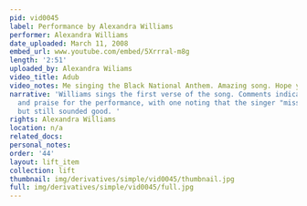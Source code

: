 ```yaml
---
pid: vid0045
label: Performance by Alexandra Williams
performer: Alexandra Williams
date_uploaded: March 11, 2008
embed_url: www.youtube.com/embed/5Xrrral-m8g
length: '2:51'
uploaded_by: Alexandra Wiliams
video_title: Adub
video_notes: Me singing the Black National Anthem. Amazing song. Hope you like =)
narrative: 'Williams sings the first verse of the song. Comments indicate support
  and praise for the performance, with one noting that the singer "missed the bridge,"
  but still sounded good. '
rights: Alexandra Williams
location: n/a
related_docs: 
personal_notes: 
order: '44'
layout: lift_item
collection: lift
thumbnail: img/derivatives/simple/vid0045/thumbnail.jpg
full: img/derivatives/simple/vid0045/full.jpg
---
```

